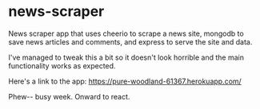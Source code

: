 # news-scraper
News scraper app that uses cheerio to scrape a news site, mongodb to save news articles and comments, and express to serve the site and data.

I've managed to tweak this a bit so it doesn't look horrible and the main functionality works as expected.

Here's a link to the app: https://pure-woodland-61367.herokuapp.com/

Phew-- busy week. Onward to react.
